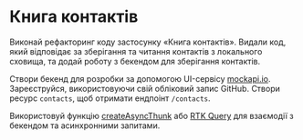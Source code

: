 # Книга контактів
Виконай рефакторинг коду застосунку «Книга контактів». Видали код, який відповідає за зберігання та читання контактів з локального сховища, та додай роботу з бекендом для зберігання контактів.

Створи бекенд для розробки за допомогою UI-сервісу [mockapi.io](https://mockapi.io/). Зареєструйся, використовуючи свій обліковий запис GitHub. Створи ресурс `contacts`, щоб отримати ендпоінт `/contacts`.

Використовуй функцію [createAsyncThunk](https://redux-toolkit.js.org/api/createAsyncThunk) або [RTK Query](https://redux-toolkit.js.org/rtk-query/overview) для взаємодії з бекендом та асинхронними запитами.
